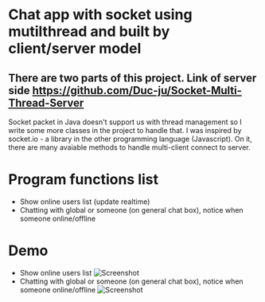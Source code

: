 # Chat app with socket using mutilthread and built by client/server model
There are two parts of this project.
Link of server side https://github.com/Duc-ju/Socket-Multi-Thread-Server
-----
Socket packet in Java doesn't support us with thread management so I write some more classes in the project to handle that.
I was inspired by socket.io - a library in the other programming language (Javascript). On it, there are many avaiable methods to handle multi-client connect to server.
# Program functions list
 - Show online users list (update realtime)
 - Chatting with global or someone (on general chat box), notice when someone online/offline
# Demo
 - Show online users list
![Screenshot](/demo-image/1.PNG)
 - Chatting with global or someone (on general chat box), notice when someone online/offline
![Screenshot](/demo-image/2.PNG)
